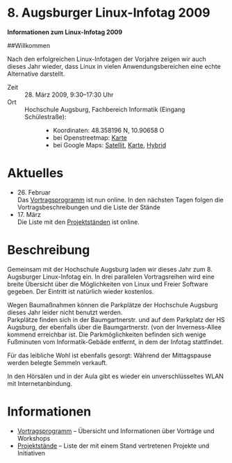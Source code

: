 # 8. Augsburger Linux-Infotag 2009
__Informationen zum Linux-Infotag 2009__

##Willkommen

Nach den erfolgreichen Linux-Infotagen der Vorjahre zeigen wir auch dieses Jahr wieder, dass Linux in vielen Anwendungsbereichen eine echte Alternative
darstellt.

<dl class="aufz">
  <dt>Zeit</dt>
  <dd>28. März 2009, 9:30–17:30 Uhr</dd>

  <dt>Ort</dt>
  <dd>Hochschule Augsburg, Fachbereich Informatik (Eingang Schülestraße):
    <ul style="margin-left: 3em;">
      <li>Koordinaten: 48.358196 N, 10.90658 O</li>
      <li>bei Openstreetmap: <a href="http://www.openstreetmap.org/index.html?mlat=48.358196&amp;mlon=10.90657&amp;zoom=16">Karte</a>
      </li><li>bei Google Maps: <a href="http://maps.google.de/maps?f=q&amp;hl=de&amp;geocode=&amp;q=48.358196,10.90658&amp;ie=UTF8&amp;t=k&amp;z=16&amp;iwloc=addr">Satellit</a>, <a href="http://maps.google.de/maps?f=q&amp;hl=de&amp;geocode=&amp;q=48.358196,10.90658&amp;ie=UTF8&amp;ll=48.358202,10.90657&amp;spn=0.009909,0.019913&amp;z=16&amp;iwloc=addr">Karte</a>, <a href="http://maps.google.de/maps?f=q&amp;q=48.358196,10.90658&amp;ie=UTF8&amp;ll=48.358202,10.90657&amp;spn=0.009909,0.019913&amp;t=h&amp;z=16&amp;iwloc=addr">Hybrid</a></li>
    </ul>
  </dd>
</dl>

<h1>Aktuelles</h1>
<ul>
  <li>26. Februar<br>Das <a href="Programm/">Vortragsprogramm</a> ist nun online. In den nächsten Tagen folgen die Vortragsbeschreibungen und die Liste der Stände</li>
  <li>17. März<br>Die Liste mit den <a href="Staende">Projektständen</a> ist online.</li>
</ul>

<h1>Beschreibung</h1>

Gemeinsam mit der Hochschule Augsburg laden wir dieses Jahr zum 8.
Augsburger Linux-Infotag ein. In drei parallelen Vortragsreihen wird eine
breite Übersicht über die Möglichkeiten von Linux und Freier Software gegeben. Der Eintritt ist natürlich wieder kostenlos.


Wegen Baumaßnahmen können die Parkplätze der Hochschule Augsburg dieses Jahr leider nicht benutzt werden.<br>
Parkplätze finden sich in der Baumgartnerstr. und auf dem Parkplatz der HS Augsburg, der ebenfalls über die Baumgartnerstr. (von der Inverness-Allee kommend erreichbar ist. Die Parkmöglichkeiten befinden sich wenige Fußminuten vom Informatik-Gebäde entfernt, in dem der Infotag stattfindet.

Für das leibliche Wohl ist ebenfalls gesorgt: Während der
Mittagspause werden belegte Semmeln verkauft.

In den Hörsälen und in der Aula gibt es wieder ein unverschlüsseltes WLAN mit Internetanbindung.


<h1>Informationen</h1>

<ul>
  <li><a href="Programm.html">Vortragsprogramm</a> – Übersicht und Informationen über Vorträge und Workshops</li>
  <li><a href="Staende">Projektstände</a> – Liste der mit einem Stand vertretenen Projekte und Initiativen</li>
 <ul>
